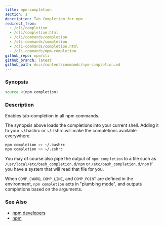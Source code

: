 ```yaml
---
title: npm-completion
section: 1
description: Tab Completion for npm
redirect_from:
  - /cli/completion
  - /cli/completion.html
  - /cli/commands/completion
  - /cli-commands/completion
  - /cli-commands/completion.html
  - /cli-commands/npm-completion
github_repo: npm/cli
github_branch: latest
github_path: docs/content/commands/npm-completion.md
---
```


### Synopsis

```bash
source <(npm completion)
```

### Description

Enables tab-completion in all npm commands.

The synopsis above
loads the completions into your current shell.  Adding it to
your ~/.bashrc or ~/.zshrc will make the completions available
everywhere:

```bash
npm completion >> ~/.bashrc
npm completion >> ~/.zshrc
```

You may of course also pipe the output of `npm completion` to a file
such as `/usr/local/etc/bash_completion.d/npm` or 
`/etc/bash_completion.d/npm` if you have a system that will read 
that file for you.

When `COMP_CWORD`, `COMP_LINE`, and `COMP_POINT` are defined in the
environment, `npm completion` acts in "plumbing mode", and outputs
completions based on the arguments.

### See Also

* [npm developers](/cli/v7/using-npm/developers)
* [npm](/cli/v7/commands/npm)

